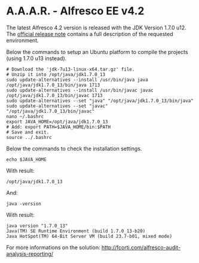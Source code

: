 A.A.A.R. - Alfresco EE v4.2
===

The latest Alfresco 4.2 version is released with the JDK Version 1.7.0 u12.
The [official release note](http://docs.alfresco.com/4.2/tasks/dev-extensions-maven-sdk-java-home.html) contains a full description of the requested environment.

Below the commands to setup an Ubuntu platform to compile the projects (using 1.7.0 u13 instead).

    # Download the 'jdk-7u13-linux-x64.tar.gz' file.
    # Unzip it into /opt/java/jdk1.7.0_13
    sudo update-alternatives --install /usr/bin/java java /opt/java/jdk1.7.0_13/bin/java 1713
    sudo update-alternatives --install /usr/bin/javac javac /opt/java/jdk1.7.0_13/bin/javac 1713
    sudo update-alternatives --set "java" "/opt/java/jdk1.7.0_13/bin/java"
    sudo update-alternatives --set "javac" "/opt/java/jdk1.7.0_13/bin/javac"
    nano ~/.bashrc
    export JAVA_HOME=/opt/java/jdk1.7.0_13
    # Add: export PATH=$JAVA_HOME/bin:$PATH
    # Save and exit.
    source ../.bashrc

Below the commands to check the installation settings.

    echo $JAVA_HOME

With result:

    /opt/java/jdk1.7.0_13

And:

    java -version

With result:

    java version "1.7.0_13"
    Java(TM) SE Runtime Environment (build 1.7.0_13-b20)
    Java HotSpot(TM) 64-Bit Server VM (build 23.7-b01, mixed mode)

For more informations on the solution:
http://fcorti.com/alfresco-audit-analysis-reporting/
